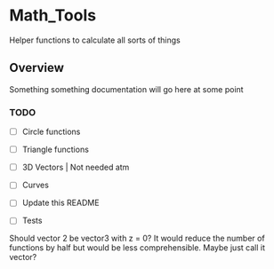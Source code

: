 # Math_Tools
Helper functions to calculate all sorts of things

## Overview

 Something something documentation will go here at some point

   ### TODO

   - [ ] Circle functions

   - [ ] Triangle functions

   - [ ] 3D Vectors | Not needed atm

   - [ ] Curves

   - [ ] Update this README

   - [ ] Tests

Should vector 2 be vector3 with  z = 0? It would reduce the number of functions by half but would be less comprehensible. Maybe just call it vector?
